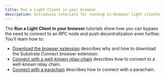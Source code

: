 ```yaml
---
title: Run a Light Client in your browser
description: Introduces tutorials for running in-browser light clients via Substrate Connect.
---
```


The **Run a Light Client in your browser** tutorials show how you can bypass the need to connect to an RPC node and push decentralization even further. You'll learn how to:

- [Download the browser extension](/tutorials/light-clients/browser-extension/) describes why and how to download the Substrate Connect browser extension. 
- [Connect with a well-known relay-chain](/tutorials/light-clients/well-known-relay/) describes how to connect to a well-known relay chain.
- [Connect with a parachain](/tutorials/light-clients/parachains/) describes how to connect with a parachain.